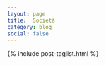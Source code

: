 ```yaml
---
layout: page
title:  Società
category: blog
social: false
---
```

 
{% include post-taglist.html %}
